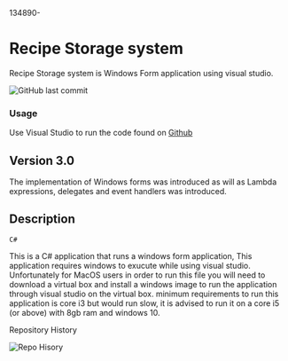 134890-
# Recipe Storage system

Recipe Storage system is Windows Form application using visual studio.

![GitHub last commit](https://img.shields.io/github/last-commit/TheWilliamsGP/C-)

### Usage

Use Visual Studio to run the code found on [Github](https://github.com/TheWilliamsGP/C-/tree/main/POE) 

## Version 3.0

The implementation of Windows forms was introduced as will as Lambda expressions, delegates and event handlers was introduced.



## Description


```C#```

This is a C# application that runs a windows form application, This application requires windows to exucute while using visual studio.
Unfortunately for MacOS users in order to run this file you will need to download a virtual box and install a windows image to run the application through visual studio on the virtual box.
minimum requirements to run this application is core i3 but would run slow, it is advised to run it on a core i5 (or above) with 8gb ram and windows 10. 



Repository History

![Repo Hisory](https://drive.google.com/uc?id=1wV70qnfwaAY9g0NbtvfNSokXHUSsrpgZ)
